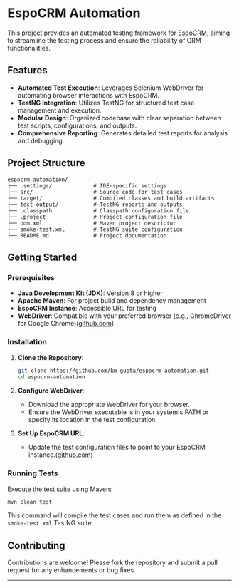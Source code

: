 # EspoCRM Automation

This project provides an automated testing framework for [EspoCRM](https://github.com/espocrm/espocrm), aiming to streamline the testing process and ensure the reliability of CRM functionalities.

## Features

* **Automated Test Execution**: Leverages Selenium WebDriver for automating browser interactions with EspoCRM.
* **TestNG Integration**: Utilizes TestNG for structured test case management and execution.
* **Modular Design**: Organized codebase with clear separation between test scripts, configurations, and outputs.
* **Comprehensive Reporting**: Generates detailed test reports for analysis and debugging.

## Project Structure

```
espocrm-automation/
├── .settings/             # IDE-specific settings
├── src/                   # Source code for test cases
├── target/                # Compiled classes and build artifacts
├── test-output/           # TestNG reports and outputs
├── .classpath             # Classpath configuration file
├── .project               # Project configuration file
├── pom.xml                # Maven project descriptor
├── smoke-test.xml         # TestNG suite configuration
└── README.md              # Project documentation
```

## Getting Started

### Prerequisites

* **Java Development Kit (JDK)**: Version 8 or higher
* **Apache Maven**: For project build and dependency management
* **EspoCRM Instance**: Accessible URL for testing
* **WebDriver**: Compatible with your preferred browser (e.g., ChromeDriver for Google Chrome)([github.com][1])

### Installation

1. **Clone the Repository**:

   ```bash
   git clone https://github.com/km-gupta/espocrm-automation.git
   cd espocrm-automation
   ```

2. **Configure WebDriver**:

   * Download the appropriate WebDriver for your browser.
   * Ensure the WebDriver executable is in your system's PATH or specify its location in the test configuration.

3. **Set Up EspoCRM URL**:

   * Update the test configuration files to point to your EspoCRM instance.([github.com][2])

### Running Tests

Execute the test suite using Maven:

```bash
mvn clean test
```

This command will compile the test cases and run them as defined in the `smoke-test.xml` TestNG suite.

## Contributing

Contributions are welcome! Please fork the repository and submit a pull request for any enhancements or bug fixes.


---


[1]: https://github.com/espocrm/espocrm?utm_source=chatgpt.com "EspoCRM – Open Source CRM Application - GitHub"
[2]: https://github.com/espocrm/documentation/blob/master/docs/administration/server-configuration.md?utm_source=chatgpt.com "Server Configuration for EspoCRM - GitHub"
